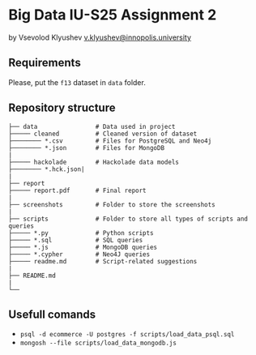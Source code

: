# Big Data IU-S25 Assignment 2
by Vsevolod Klyushev v.klyushev@innopolis.university

## Requirements

Please, put the `f13` dataset in `data` folder.

## Repository structure
```text
├── data                # Data used in project
├───── cleaned          # Cleaned version of dataset
├──────── *.csv         # Files for PostgreSQL and Neo4j
├──────── *.json        # Files for MongoDB
|
├───── hackolade        # Hackolade data models
├──────── *.hck.json|
|
├── report
├───── report.pdf       # Final report
|
├── screenshots         # Folder to store the screenshots
|
├── scripts             # Folder to store all types of scripts and queries
├───── *.py             # Python scripts
├───── *.sql            # SQL queries
├───── *.js             # MongoDB queries
├───── *.cypher         # Neo4J queries
├───── readme.md        # Script-related suggestions
|
├── README.md 
|
└──
```

## Usefull comands
- `psql -d ecommerce -U postgres -f scripts/load_data_psql.sql`
- `mongosh --file scripts/load_data_mongodb.js`
